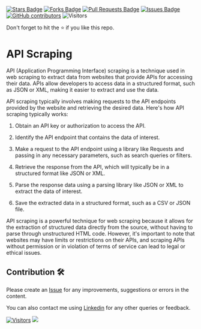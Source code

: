 <a href="https://github.com/drshahizan/special-topic-data-engineering/stargazers"><img src="https://img.shields.io/github/stars/drshahizan/special-topic-data-engineering" alt="Stars Badge"/></a>
<a href="https://github.com/drshahizan/special-topic-data-engineering/network/members"><img src="https://img.shields.io/github/forks/drshahizan/special-topic-data-engineering" alt="Forks Badge"/></a>
<a href="https://github.com/drshahizan/special-topic-data-engineering/pulls"><img src="https://img.shields.io/github/issues-pr/drshahizan/special-topic-data-engineering" alt="Pull Requests Badge"/></a>
<a href="https://github.com/drshahizan/special-topic-data-engineering/issues"><img src="https://img.shields.io/github/issues/drshahizan/special-topic-data-engineering" alt="Issues Badge"/></a>
<a href="https://github.com/drshahizan/special-topic-data-engineering/graphs/contributors"><img alt="GitHub contributors" src="https://img.shields.io/github/contributors/drshahizan/special-topic-data-engineering?color=2b9348"></a>
![Visitors](https://api.visitorbadge.io/api/visitors?path=https%3A%2F%2Fgithub.com%2Fspecial-topic-data-engineering&labelColor=%23d9e3f0&countColor=%23697689&style=flat)

Don't forget to hit the :star: if you like this repo.

# API Scraping
API (Application Programming Interface) scraping is a technique used in web scraping to extract data from websites that provide APIs for accessing their data. APIs allow developers to access data in a structured format, such as JSON or XML, making it easier to extract and use the data.

API scraping typically involves making requests to the API endpoints provided by the website and retrieving the desired data. Here's how API scraping typically works:

1. Obtain an API key or authorization to access the API.

2. Identify the API endpoint that contains the data of interest.

3. Make a request to the API endpoint using a library like Requests and passing in any necessary parameters, such as search queries or filters.

4. Retrieve the response from the API, which will typically be in a structured format like JSON or XML.

5. Parse the response data using a parsing library like JSON or XML to extract the data of interest.

6. Save the extracted data in a structured format, such as a CSV or JSON file.

API scraping is a powerful technique for web scraping because it allows for the extraction of structured data directly from the source, without having to parse through unstructured HTML code. However, it's important to note that websites may have limits or restrictions on their APIs, and scraping APIs without permission or in violation of terms of service can lead to legal or ethical issues.

## Contribution 🛠️
Please create an [Issue](https://github.com/drshahizan/special-topic-data-engineering/issues) for any improvements, suggestions or errors in the content.

You can also contact me using [Linkedin](https://www.linkedin.com/in/drshahizan/) for any other queries or feedback.

[![Visitors](https://api.visitorbadge.io/api/visitors?path=https%3A%2F%2Fgithub.com%2Fdrshahizan&labelColor=%23697689&countColor=%23555555&style=plastic)](https://visitorbadge.io/status?path=https%3A%2F%2Fgithub.com%2Fdrshahizan)
![](https://hit.yhype.me/github/profile?user_id=81284918)

